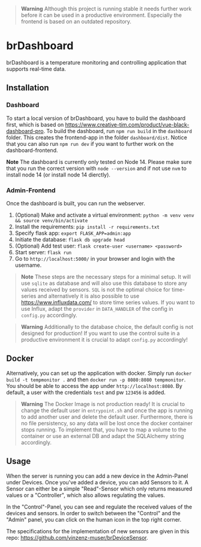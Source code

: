 > **Warning**
> Although this project is running stable it needs further work before it can be used in a productive environment. Especially the frontend is based on an outdated repository.

# brDashboard
brDashboard is a temperature monitoring and controlling application that supports real-time data.

## Installation
### Dashboard
To start a local version of brDashboard, you have to build the dashboard first, which is based on https://www.creative-tim.com/product/vue-black-dashboard-pro.
To build the dashboard, run `npm run build` in the `dashboard` folder. This creates the frontend-app in the folder `dashboard/dist`. Notice that you can also run `npm run dev` if you want to further work on the dashboard-frontend.

**Note**
The dashboard is currently only tested on Node 14. Please make sure that you run the correct version with `node --version` and if not use `nvm` to install node 14 (or install node 14 dierctly).

### Admin-Frontend

Once the dashboard is built, you can run the webserver.

1. (Optional) Make and activate a virtual environment: `python -m venv venv && source venv/bin/activate`
2. Install the requirements: `pip install -r requirements.txt`
3. Specify flask app: `export FLASK_APP=admin:app`
4. Initiate the database: `flask db upgrade head`
5. (Optional) Add test user: `flask create-user <username> <password>`
6. Start server: `flask run`
7. Go to `http://localhost:5000/` in your browser and login with the username.

> **Note**
> These steps are the necessary steps for a minimal setup. It will use `sqlite` as database and will also use this database to store any values received by sensors. `SQL` is not the optimal choice for time-series and alternatively it is also possible to use https://www.influxdata.com/ to store time series values. If you want to use Influx, adapt the `provider` in `DATA_HANDLER` of the config in `config.py` accordingly.

> **Warning**
> Additionally to the database choice, the default config is not designed for production! If you want to use the control suite in a productive environment it is crucial to adapt `config.py` accordingly!

## Docker

Alternatively, you can set up the application with docker. Simply run `docker build -t tempmonitor .` and then `docker run -p 8080:8080 tempmonitor`. You should be able to access the app under `http://localhost:8080`. By default, a user with the credentials `test` and pw `123456` is added.

> **Warning**
> The Docker Image is not production ready! It is crucial to change the default user in `entrypoint.sh` and once the app is running to add another user and delete the default user.
> Furthermore, there is no file persistency, so any data will be lost once the docker container stops running. To implement that, you have to map a volume to the container or use an external DB and adapt the SQLAlchemy string accordingly.


## Usage

When the server is running you can add a new device in the Admin-Panel under Devices. Once you've added a device, you can add Sensors to it. A Sensor can either be a simple "Read"-Sensor which only returns measured values or a "Controller", which also allows regulating the values. 

In the "Control"-Panel, you can see and regulate the received values of the devices and sensors. In order to switch between the "Control" and the "Admin" panel, you can click on the human icon in the top right corner.

The specifications for the implementation of new sensors are given in this repo: https://github.com/vinzenz-muser/brDeviceSensor.

